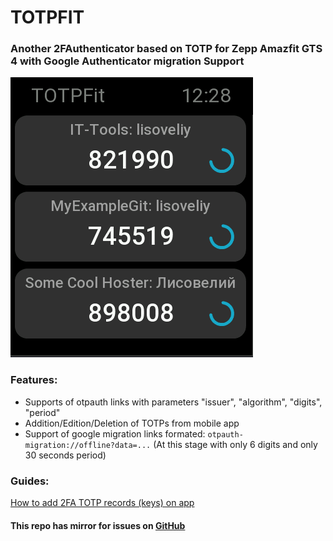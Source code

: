 # TOTPFIT 
### Another 2FAuthenticator based on TOTP for Zepp Amazfit GTS 4 with Google Authenticator migration Support

![alt text](docs/assets/image2.png)

### Features:
- Supports of otpauth links with parameters "issuer", "algorithm", "digits", "period"
- Addition/Edition/Deletion of TOTPs from mobile app
- Support of google migration links formated: ```otpauth-migration://offline?data=...``` (At this stage with only 6 digits and only 30 seconds period)

### Guides:

[How to add 2FA TOTP records (keys) on app](/docs/guides/how-to-add-totps/README.md)

#### This repo has mirror for issues on [GitHub](https://github.com/Lisoveliy/totpfit)